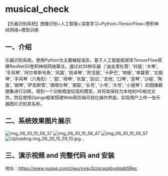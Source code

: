 # musical_check
【乐器识别系统】图像识别+人工智能+深度学习+Python+TensorFlow+卷积神经网络+模型训练
## 一、介绍
乐器识别系统。使用Python为主要编程语言，基于人工智能框架库TensorFlow搭建ResNet50卷积神经网络算法，通过对30种乐器（'迪吉里杜管', '铃鼓', '木琴', '手风琴', '阿尔卑斯号角', '风笛', '班卓琴', '邦戈鼓', '卡萨巴', '响板', '单簧管', '古钢琴', '手风琴（六角形）', '鼓', '扬琴', '长笛', '刮瓜', '吉他', '口琴', '竖琴', '沙槌', '陶笛', '钢琴', '萨克斯管', '锡塔尔琴', '钢鼓', '长号', '小号', '大号', '小提琴'）的图像数据集进行训练，得到一个训练精度较高的模型，并将其保存为本地的H5格式文件。然后使用Django框架搭建Web网页端可视化操作界面，实现用户上传一张乐器图片识别其名称。
## 二、系统效果图片展示
![img_06_30_15_58_37](https://github.com/ziwupython/musical_check/assets/133186350/bde7797a-3a92-4fcc-afe3-d7e3aefbde19)
![img_06_30_15_58_47](https://github.com/ziwupython/musical_check/assets/133186350/ad94eafd-e615-4615-848e-110d80c68c37)
![img_06_30_15_58_57](https://github.com/ziwupython/musical_check/assets/133186350/8c5e5a9e-6e9f-4c3e-befc-a077e32cfcf5)
![Uploading img_06_30_15_59_10.jpg…]()
## 三、演示视频 and 完整代码 and 安装
地址：https://www.yuque.com/ziwu/yygu3z/ocagsbvglqqb59ec
